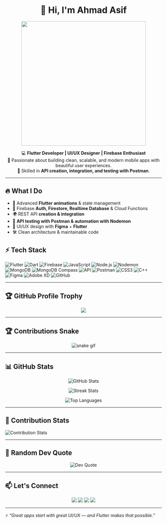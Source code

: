 <div align="center">

# 👋 Hi, I'm Ahmad Asif  

<img src="https://media.giphy.com/media/qgQUggAC3Pfv687qPC/giphy.gif" width="400"/>

💻 **Flutter Developer | UI/UX Designer | Firebase Enthusiast**  
🚀 Passionate about building clean, scalable, and modern mobile apps with beautiful user experiences.  
🔗 Skilled in **API creation, integration, and testing with Postman**.  

---
</div>

## 🔥 What I Do
- 📱 Advanced **Flutter animations** & state management  
- 🔑 Firebase **Auth, Firestore, Realtime Database** & Cloud Functions  
- 🌍 REST API **creation & integration**  
- 🧪 **API testing with Postman & automation with Nodemon**  
- 🎨 UI/UX design with **Figma** + **Flutter**  
- 🛠️ Clean architecture & maintainable code  



## ⚡ Tech Stack  

![Flutter](https://img.shields.io/badge/Flutter-02569B?style=for-the-badge&logo=flutter&logoColor=white)
![Dart](https://img.shields.io/badge/Dart-0175C2?style=for-the-badge&logo=dart&logoColor=white)
![Firebase](https://img.shields.io/badge/Firebase-FFCA28?style=for-the-badge&logo=firebase&logoColor=black)
![JavaScript](https://img.shields.io/badge/JavaScript-F7DF1E?style=for-the-badge&logo=javascript&logoColor=black)
![Node.js](https://img.shields.io/badge/Node.js-339933?style=for-the-badge&logo=node.js&logoColor=white)
![Nodemon](https://img.shields.io/badge/Nodemon-76D04B?style=for-the-badge&logo=nodemon&logoColor=black)
![MongoDB](https://img.shields.io/badge/MongoDB-47A248?style=for-the-badge&logo=mongodb&logoColor=white)
![MongoDB Compass](https://img.shields.io/badge/MongoDB%20Compass-47A248?style=for-the-badge&logo=mongodb&logoColor=white)
![API](https://img.shields.io/badge/API-Creation-blue?style=for-the-badge&logo=swagger&logoColor=white)
![Postman](https://img.shields.io/badge/Postman-FF6C37?style=for-the-badge&logo=postman&logoColor=white)
![CSS3](https://img.shields.io/badge/CSS3-1572B6?style=for-the-badge&logo=css3&logoColor=white)
![C++](https://img.shields.io/badge/C++-00599C?style=for-the-badge&logo=cplusplus&logoColor=white)
![Figma](https://img.shields.io/badge/Figma-F24E1E?style=for-the-badge&logo=figma&logoColor=white)
![Adobe XD](https://img.shields.io/badge/AdobeXD-FF61F6?style=for-the-badge&logo=adobexd&logoColor=white)
![GitHub](https://img.shields.io/badge/GitHub-181717?style=for-the-badge&logo=github&logoColor=white)

---
## 🏆 GitHub Profile Trophy  

<p align="center">
  <img src="https://github-profile-trophy.vercel.app/?username=Ahmad-030&theme=radical&no-frame=false&no-bg=false&margin-w=4" />
</p>

---

## 🏆 Contributions Snake  

<p align="center">
  <img src="https://camo.githubusercontent.com/14a646a2ab516c4af8961aa726117a10597be3f0e8d2711d716217fd544a2bd5/68747470733a2f2f70726f66696c652d726561646d652d67656e657261746f722e636f6d2f6173736574732f736e616b652e737667" alt="snake gif" />
</p>

---

## 📊 GitHub Stats  

<p align="center">
  <img src="https://github-readme-stats.vercel.app/api?username=Ahmad-030&show_icons=true&theme=radical" alt="GitHub Stats" />
</p>

<p align="center">
  <img src="https://github-readme-streak-stats.herokuapp.com/?user=Ahmad-030&theme=radical" alt="Streak Stats" />
</p>

<p align="center">
  <img src="https://github-readme-stats.vercel.app/api/top-langs/?username=Ahmad-030&layout=compact&theme=radical" alt="Top Languages" />
</p>

---

## 🥇 Contribution Stats  

![Contribution Stats](https://github-contributor-stats.vercel.app/api?username=Ahmad-030&limit=5&theme=dark&combine_all_yearly_contributions=true)

---

## 📝 Random Dev Quote  

<p align="center">
  <img src="https://quotes-github-readme.vercel.app/api?type=horizontal&theme=radical" alt="Dev Quote"/>
</p>

---

## 📫 Let's Connect  

<p align="center">
<a href="https://ahmads03portfolio.netlify.app/"><img src="https://img.shields.io/badge/Portfolio-000000?style=for-the-badge&logo=About.me&logoColor=white"></a>
<a href="https://www.linkedin.com/in/ahmadasif030/"><img src="https://img.shields.io/badge/LinkedIn-0A66C2?style=for-the-badge&logo=linkedin&logoColor=white"></a>
<a href="ahmadasif20222@gmail.com"><img src="https://img.shields.io/badge/Email-D14836?style=for-the-badge&logo=gmail&logoColor=white"></a>
<a href="https://wa.me/923297762280"><img src="https://img.shields.io/badge/WhatsApp-25D366?style=for-the-badge&logo=whatsapp&logoColor=white"></a>  
</p>

---

⚡ *“Great apps start with great UI/UX — and Flutter makes that possible.”*
